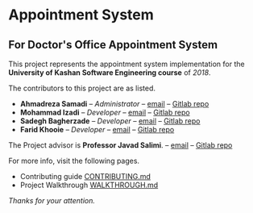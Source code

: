 # Appointment System
## For Doctor's Office Appointment System

This project represents the appointment system implementation for the
**University of Kashan Software Engineering course** of *2018*.

The contributors to this project are as listed.

* **Ahmadreza Samadi** – *Administrator* – [email](mailto:ahmadreza.smdi@gmail.com) – [Gitlab repo](@ahmadreza.smdi)
* **Mohammad Izadi** – *Developer* – [email](mailto:mmd.izadi97@gmail.com) – [Gitlab repo](@mohammadizadi)
* **Sadegh Bagherzade** – *Developer* – [email](mailto:sadeghb97@gmail.com) – [Gitlab repo](@sadeghb97)
* **Farid Khooie** – *Developer* – [email](mailto:mohammadkhooie@gmail.com) – [Gitlab repo](@farid_khooie)


The Project advisor is **Professor Javad Salimi**. – [email](salimi.sartakhti@gmail.com) – [Gitlab repo](@javadsalimi)

For more info, visit the following pages.
* Contributing guide [CONTRIBUTING.md](CONTRIBUTING.md)
* Project Walkthrough [WALKTHROUGH.md](WALKTHROUGH.md)

*Thanks for your attention.*
